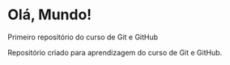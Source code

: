 # Olá, Mundo!
 Primeiro repositório do curso de Git e GitHub

Repositório criado para aprendizagem do curso de Git e GitHub.